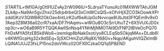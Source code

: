 $START$iL+tM1GA/gOt91UZvAy2rW096lU+5LdryaTYunuXc01MXWWTAhJGMZLk4p+Na9An5gvZhxi/25drp4rbeQI3xCmWCsQlS+kOfvHjXZCO3kOowkXPrzddGKzV3QWBiR2OkOax4ntLirK2uf6eAUpGcNvvcqe8UbJtd3FfQEm9v9xO7Aep3Z8M36a02crR7xaA/DF7HAqmv+wWOu8O3cSrrUhuTZ+6X5VUXJD0xop3cr+wO6aB9R5YTQQKAwIlSnNsq4YNhMjNMOTAt9D/FNP2tBVeOcPQ70FhDxMYA5fzEB5k8Wo8+izemIqp8bNak0sot/yo8CLEqSbSOkjqMAx+DLdb6Iv4KWfGcpHg32x9dSEq+SjSXCHmZizURq8X/168Gv+Nqp/AKguhVIQZklmBILQiNA1JUJZ3fxLP15no2doVWcz02OFX0CzkaOQ1q5P8$END$
